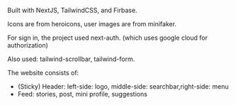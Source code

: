 Built with NextJS, TailwindCSS, and Firbase.

Icons are from heroicons, user images are from minifaker.

For sign in, the project used next-auth. (which uses google cloud for authorization)

Also used: tailwind-scrollbar, tailwind-form.

The website consists of:

- (Sticky) Header: left-side: logo, middle-side: searchbar,right-side: menu
- Feed: stories, post, mini profile, suggestions
